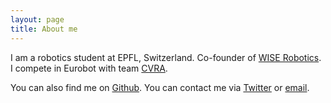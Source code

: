 ```yaml
---
layout: page
title: About me
---
```


I am a robotics student at EPFL, Switzerland.
Co-founder of [WISE Robotics](http://wise-robotics.com).
I compete in Eurobot with team [CVRA](http://cvra.ch).

You can also find me on [Github](https://github.com/syrianspock).
You can contact me via [Twitter](https://twitter.com/syrianspock) or [email](syrianspock@gmail.com).
